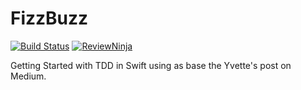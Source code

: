 # FizzBuzz

[![Build Status](https://travis-ci.org/Swift-Yah/FizzBuzz.svg?branch=master)](https://travis-ci.org/Swift-Yah/FizzBuzz)
[![ReviewNinja](https://app.review.ninja/61298283/badge)](https://app.review.ninja/Swift-Yah/FizzBuzz)

Getting Started with TDD in Swift using as base the Yvette's post on Medium.

